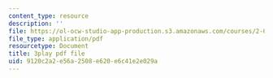 ```yaml
---
content_type: resource
description: ''
file: https://ol-ocw-studio-app-production.s3.amazonaws.com/courses/2-003sc-engineering-dynamics-fall-2011/9120c2a2e56a2508e620e6c41e2e029a_ZNVvYg1FOPk.pdf
file_type: application/pdf
resourcetype: Document
title: 3play pdf file
uid: 9120c2a2-e56a-2508-e620-e6c41e2e029a
---
```

